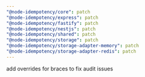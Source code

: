 ```yaml
---
"@node-idempotency/core": patch
"@node-idempotency/express": patch
"@node-idempotency/fastify": patch
"@node-idempotency/nestjs": patch
"@node-idempotency/shared": patch
"@node-idempotency/storage": patch
"@node-idempotency/storage-adapter-memory": patch
"@node-idempotency/storage-adapter-redis": patch
---
```


add overrides for braces to fix audit issues
